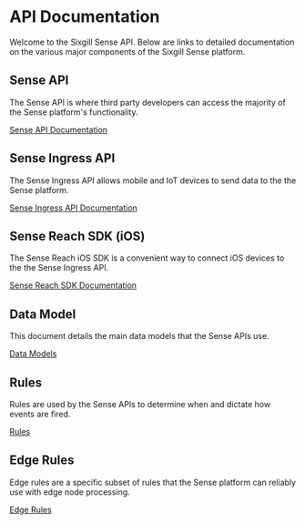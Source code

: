 # API Documentation

Welcome to the Sixgill Sense API. Below are links to detailed documentation on the various major components of the Sixgill Sense platform.

## Sense API

The Sense API is where third party developers can access the majority of the Sense platform's functionality.

[Sense API Documentation](sense-api.md)

## Sense Ingress API

The Sense Ingress API allows mobile and IoT devices to send data to the the Sense platform.

[Sense Ingress API Documentation](ingress-api.md)
## Sense Reach SDK (iOS)

The Sense Reach iOS SDK is a convenient way to connect iOS devices to the the Sense Ingress API.

[Sense Reach SDK Documentation](ios-sdk-objc-docs/user-guide.md)

## Data Model

This document details the main data models that the Sense APIs use.

[Data Models](data-model.md)

## Rules

Rules are used by the Sense APIs to determine when and dictate how events are fired.

[Rules](rules.md)

## Edge Rules

Edge rules are a specific subset of rules that the Sense platform can reliably use with edge node processing.

[Edge Rules](edge-rules-v0.8.md)
